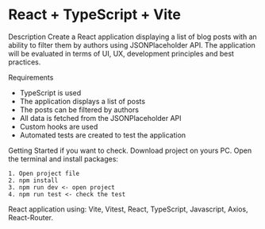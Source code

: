 # React + TypeScript + Vite

Description
Create a React application displaying a list of blog posts with an ability to filter them by authors using JSONPlaceholder API. The application will be evaluated in terms of UI, UX, development principles and best practices.

Requirements

- TypeScript is used
- The application displays a list of posts
- The posts can be filtered by authors
- All data is fetched from the JSONPlaceholder API
- Custom hooks are used
- Automated tests are created to test the application

Getting Started if you want to check. Download project on yours PC. Open the terminal and install packages:

    1. Open project file
    2. npm install
    3. npm run dev <- open project
    4. npm run test <- check the test

React application using: Vite, Vitest, React, TypeScript, Javascript, Axios, React-Router.
